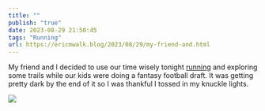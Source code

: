 ```yaml
---
title: ""
publish: "true"
date: 2023-08-29 21:50:45
tags: "Running"
url: https://ericmwalk.blog/2023/08/29/my-friend-and.html
---
```


My friend and I decided to use our time wisely tonight [running](https://strava.com/activities/9746702105) and exploring some trails while our kids were doing a fantasy football draft. It was getting pretty dark by the end of it so I was thankful I tossed in my knuckle lights.

![](https://ericmwalk.blog/uploads/2023/45b36195f2.jpg)